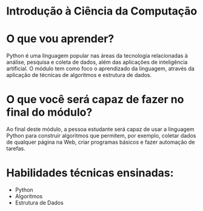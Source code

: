 # Introdução à Ciência da Computação

# O que vou aprender?

Python é uma linguagem popular nas áreas da tecnologia relacionadas à análise, pesquisa e coleta de dados, além das aplicações de inteligência artificial. O módulo tem como foco o aprendizado da linguagem, através da aplicação de técnicas de algoritmos e estrutura de dados.

# O que você será capaz de fazer no final do módulo?

Ao final deste módulo, a pessoa estudante será capaz de usar a linguagem Python para construir algoritmos que permitem, por exemplo, coletar dados de qualquer página na Web, criar programas básicos e fazer automação de tarefas.

# Habilidades técnicas ensinadas:

* Python
* Algoritmos
* Estrutura de Dados